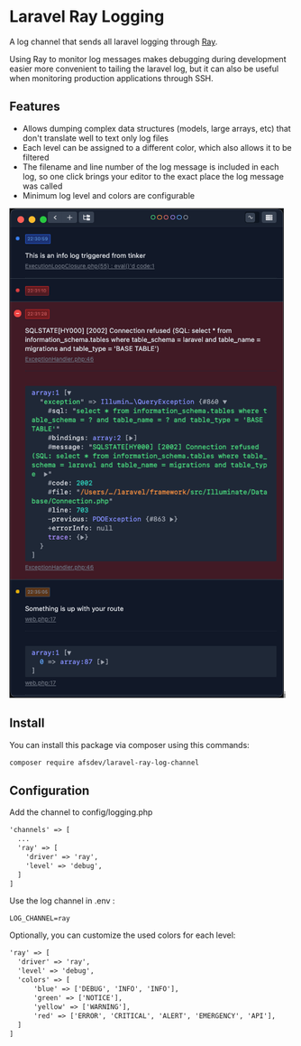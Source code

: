 # Laravel Ray Logging

A log channel that sends all laravel logging through [Ray](https://spatie.be/products/ray).

Using Ray to monitor log messages makes debugging during development easier more convenient to tailing the laravel log,
but it can also be useful when monitoring production applications through SSH.

## Features

- Allows dumping complex data structures (models, large arrays, etc) that don't translate well to text only log files
- Each level can be assigned to a different color, which also allows it to be filtered
- The filename and line number of the log message is included in each log, so one click brings your editor to the exact place the log message was called
- Minimum log level and colors are configurable

![Examples](.github/demo.png)i

## Install

You can install this package via composer using this commands:

```sh
composer require afsdev/laravel-ray-log-channel
```

## Configuration

Add the channel to config/logging.php

```   
'channels' => [
  ...
  'ray' => [
    'driver' => 'ray',
    'level' => 'debug',
  ]
]
```

Use the log channel in .env :

    LOG_CHANNEL=ray

Optionally, you can customize the used colors for each level: 

```   
'ray' => [
  'driver' => 'ray',
  'level' => 'debug',
  'colors' => [ 
      'blue' => ['DEBUG', 'INFO', 'INFO'],
      'green' => ['NOTICE'],
      'yellow' => ['WARNING'],
      'red' => ['ERROR', 'CRITICAL', 'ALERT', 'EMERGENCY', 'API'],
  ]
]
```

